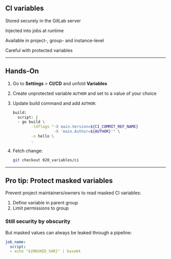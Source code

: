 <!-- .slide: id="gitlab_ci_variables" -->

## CI variables

Stored securely in the GitLab server

Injected into jobs at runtime

Available in project-, group- and instance-level

Careful with protected variables

---

## Hands-On [<i class="fa fa-comment-code"></i>](https://github.com/nicholasdille/container-slides/tree/020_variables/ci "020_variables/ci")

1. Go to **Settings** > **CI/CD** and unfold **Variables**
1. Create unprotected variable `AUTHOR` and set to a value of your choice
1. Update build command and add `AUTHOR`:

    ```bash
    build:
      script: |
      - go build \
            -ldflags "-X main.Version=${CI_COMMIT_REF_NAME} 
                      -X 'main.Author=${AUTHOR}'" \
            -o hello \
            .
    ```
    <!-- .element: style="width: 47em;" -->

1. Fetch change:

    ```bash
    git checkout 020_variables/ci
    ```
    <!-- .element: style="width: 47em;" -->

---

## Pro tip: Protect masked variables

Prevent project maintainers/owners to read masked CI variables:

1. Define variable in parent group
2. Limit permissions to group

### Still security by obscurity

But masked values can always be leaked through a pipeline:

```yaml
job_name:
  script:
  - echo "${MASKED_VAR}" | base64
```

